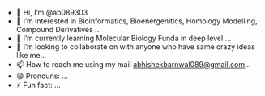 - 👋 Hi, I’m @ab089303
- 👀 I’m interested in Bioinformatics, Bioenergenitics, Homology Modelling, Compound Derivatives ...
- 🌱 I’m currently learning Molecular Biology Funda in deep level ...
- 💞️ I’m looking to collaborate on with anyone who have same crazy ideas like me...
- 📫 How to reach me using my mail abhishekbarnwal089@gmail.com...
- 😄 Pronouns: ...
- ⚡ Fun fact: ...

<!---
ab089303/ab089303 is a ✨ special ✨ repository because its `README.md` (this file) appears on your GitHub profile.
You can click the Preview link to take a look at your changes.
--->
